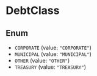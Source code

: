 # DebtClass

## Enum

* `CORPORATE` (value: `"CORPORATE"`)
* `MUNICIPAL` (value: `"MUNICIPAL"`)
* `OTHER` (value: `"OTHER"`)
* `TREASURY` (value: `"TREASURY"`)
